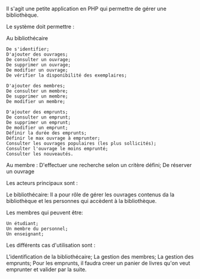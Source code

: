 Il s'agit une petite application en PHP qui permettre de gérer une bibliothèque.

Le système doit permettre :

Au bibliothécaire

    De s'identifier;
    D'ajouter des ouvrages;
    De consulter un ouvrage;
    De supprimer un ouvrage;
    De modifier un ouvrage;
    De vérifier la disponibilité des exemplaires;
    
    D'ajouter des membres;
    De consulter un membre;
    De supprimer un membre;
    De modifier un membre;

    D'ajouter des emprunts;
    De consulter un emprunt;
    De supprimer un emprunt;
    De modifier un emprunt;
    Définir la durée des emprunts;
    Définir le max ouvrage à emprunter;
    Consulter les ouvrages populaires (les plus sollicités);
    Consulter l'ouvrage le moins emprunté;
    Consulter les nouveautés.

Au membre :
    D'effectuer une recherche selon un critère défini;
    De réserver un ouvrage

Les acteurs principaux sont :

Le bibliothécaire:
    Il a pour rôle de gérer les ouvrages contenus da la bibliothèque et les personnes qui accèdent à la bibliothèque.

Les membres qui peuvent être:

    Un étudiant;
    Un membre du personnel;
    Un enseignant;
Les différents cas d'utilisation sont :

L'identification de la bibliothécaire;
    La gestion des membres;
    La gestion des emprunts;
    Pour les emprunts, il faudra creer un panier de livres qu'on veut emprunter et valider par la suite.